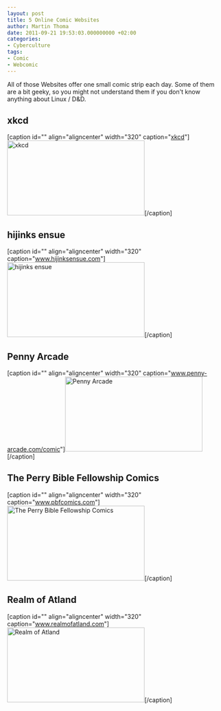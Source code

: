 ```yaml
---
layout: post
title: 5 Online Comic Websites
author: Martin Thoma
date: 2011-09-21 19:53:03.000000000 +02:00
categories:
- Cyberculture
tags:
- Comic
- Webcomic
---
```

All of those Websites offer one small comic strip each day. Some of them are a bit geeky, so you might not understand them if you don't know anything about Linux / D&amp;D.
<h2>xkcd</h2>
[caption id="" align="aligncenter" width="320" caption="<a href='http://xkcd.com/'>xkcd</a>"]<img style="border-style: initial; border-color: initial; border-width: 0px;" title="xkcd" src="http://1.bp.blogspot.com/_ndHE4hkuvB4/TTU7L81ymJI/AAAAAAAAElU/dv99mQ-hnQA/s320/xkcd.png" alt="xkcd" width="320" height="174" border="0" />[/caption]

<h2>hijinks ensue</h2>
[caption id="" align="aligncenter" width="320" caption="<a href='http://hijinksensue.com/2011/01/11/failed-enterprises/' rel='nofollow'>www.hijinksensue.com</a>"]<img style="border-style: initial; border-color: initial; border-width: 0px;" title="hijinks ensue" src="http://1.bp.blogspot.com/_ndHE4hkuvB4/TTU_p3uKp7I/AAAAAAAAElk/Uc_fEbcLTbA/s320/hijinksensue.png" alt="hijinks ensue" width="320" height="174" border="0" />[/caption]

<h2>Penny Arcade</h2>
[caption id="" align="aligncenter" width="320" caption="<a href='http://www.penny-arcade.com/comic/2010/10/13/' rel='nofollow'>www.penny-arcade.com/comic</a>"]<img style="border-style: initial; border-color: initial; border-width: 0px;" title="Penny Arcade" src="http://1.bp.blogspot.com/_ndHE4hkuvB4/TTVFLLStA-I/AAAAAAAAEl0/CxOIEEPeK-o/s320/penny-arcade.png" alt="Penny Arcade" width="320" height="174" border="0" />[/caption]

<h2>The Perry Bible Fellowship Comics</h2>
[caption id="" align="aligncenter" width="320" caption="<a href='http://www.pbfcomics.com/' rel='nofollow'>www.pbfcomics.com</a>"]<img style="border-style: initial; border-color: initial; border-width: 0px;" title="The Perry Bible Fellowship Comics" src="http://2.bp.blogspot.com/_ndHE4hkuvB4/TTU9oekZmGI/AAAAAAAAElc/jR9Ug8rJR8Y/s320/pbfcomics.png" alt="The Perry Bible Fellowship Comics" width="320" height="174" border="0" />[/caption]

<h2>Realm of Atland</h2>
[caption id="" align="aligncenter" width="320" caption="<a href='http://www.realmofatland.com/?p=235' rel='nofollow'>www.realmofatland.com</a>"]<img style="border-style: initial; border-color: initial; border-width: 0px;" title="Realm of Atland" src="http://3.bp.blogspot.com/_ndHE4hkuvB4/TTVGN90csVI/AAAAAAAAEl8/2gZGsU1RUDw/s320/realm-of-atland.png" alt="Realm of Atland" width="320" height="174" border="0" />[/caption]

